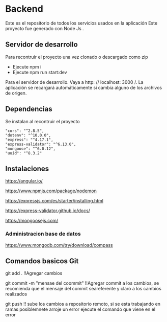 # Backend
Este es el repositorio de todos los servicios usados en la aplicación
Este proyecto fue generado con Node Js .

## Servidor de desarrollo
Para recontruir el proyecto una vez clonado o descargado como zip

- Ejecute npm i
- Ejecute npm run start:dev 

Para el servidor de desarrollo. Vaya a http: // localhost: 3000 /. La aplicación se recargará automáticamente si cambia alguno de los archivos de origen.

## Dependencias  
Se instalan al recontruir el proyecto

    "cors": "^2.8.5",
    "dotenv": "^10.0.0",
    "express": "^4.17.1",
    "express-validator": "^6.13.0",
    "mongoose": "^6.0.12",
    "uuid": "^8.3.2"
  
  
 ## Instalaciones 
 
 https://angular.io/
 
 https://www.npmjs.com/package/nodemon
 
 https://expressjs.com/es/starter/installing.html
 
 https://express-validator.github.io/docs/
 
 https://mongoosejs.com/
 
  ### Administracion base de datos 
  
 https://www.mongodb.com/try/download/compass
 
 ## Comandos basicos Git 

git add . !!Agregar cambios 

git commit -m "mensae del coommit" !!Agregar commit a los cambios, se recomienda que el mensaje del commit seareferente y claro a los cambios realizados 

git push !! sube los cambios a repositorio remoto, si se esta trabajando en ramas posiblemnete arroje un error ejecute el comando que viene en el error 

